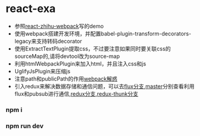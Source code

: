 # react-exa


+ 参照[react-zhihu-webpack](https://github.com/tsrot/react-zhihu)写的demo
+ 使用webpack搭建开发环境，并配置babel-plugin-transform-decorators-legacy来支持转码decorator
+ 使用ExtractTextPlugin提取css，不过要注意如果同时要关联css的sourceMap的,请将devtool改为source-map
+ 利用htmlWebpackPlugin来加入html，并且注入css和js
+ UglifyJsPlugin来压缩js
+ 注意path和publicPath的作用[webpack解惑](https://zhuanlan.zhihu.com/p/24744677)
+ 引入redux来解决数据存储和通信问题，可以去[flux分支](https://github.com/umbrellaZwl/react-exa/tree/flux),[master](https://github.com/umbrellaZwl/react-exa)分别查看利用flux和pubsub进行通信,[redux分支](https://github.com/umbrellaZwl/react-exa/tree/redux),[redux-thunk分支](https://github.com/umbrellaZwl/react-exa/tree/redux-thunk)

### npm i 
### npm run dev

